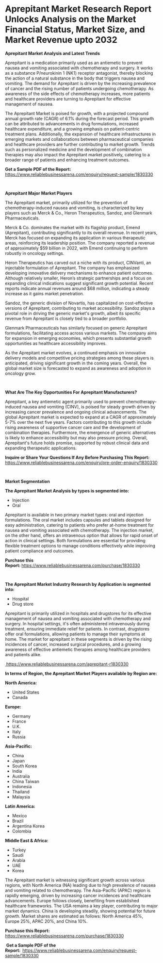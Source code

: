 <p><h1>Aprepitant Market Research Report Unlocks Analysis on the Market Financial Status, Market Size, and Market Revenue upto 2032</h1></p><p><strong>Aprepitant Market Analysis and Latest Trends</strong></p>
<p><p>Aprepitant is a medication primarily used as an antiemetic to prevent nausea and vomiting associated with chemotherapy and surgery. It works as a substance P/neurokinin 1 (NK1) receptor antagonist, thereby blocking the action of a natural substance in the body that triggers nausea and vomiting. The demand for Aprepitant is driven by the increasing prevalence of cancer and the rising number of patients undergoing chemotherapy. As awareness of the side effects of chemotherapy increases, more patients and healthcare providers are turning to Aprepitant for effective management of nausea.</p><p>The Aprepitant Market is poised for growth, with a projected compound annual growth rate (CAGR) of 6.1% during the forecast period. This growth can be attributed to advancements in drug formulations, increased healthcare expenditure, and a growing emphasis on patient-centric treatment plans. Additionally, the expansion of healthcare infrastructures in emerging markets and collaborations between pharmaceutical companies and healthcare providers are further contributing to market growth. Trends such as personalized medicine and the development of combination therapies may also impact the Aprepitant market positively, catering to a broader range of patients and enhancing treatment outcomes.</p></p>
<p><strong>Get a Sample PDF of the Report:&nbsp;</strong> <a href="https://www.reliablebusinessarena.com/enquiry/request-sample/1830330?utm_campaign=3568&utm_medium=2&utm_source=Github&utm_content=ia&utm_term=19042025&utm_id=aprepitant">https://www.reliablebusinessarena.com/enquiry/request-sample/1830330</a></p>
<p>&nbsp;</p>
<p><strong>Aprepitant Major Market Players</strong></p>
<p><p>The Aprepitant market, primarily utilized for the prevention of chemotherapy-induced nausea and vomiting, is characterized by key players such as Merck & Co., Heron Therapeutics, Sandoz, and Glenmark Pharmaceuticals. </p><p>Merck & Co. dominates the market with its flagship product, Emend (Aprepitant), contributing significantly to its overall revenue. In recent years, Merck has focused on expanding its application in various therapeutic areas, reinforcing its leadership position. The company reported a revenue of approximately $59 billion in 2022, with Emend continuing to perform robustly in oncology settings.</p><p>Heron Therapeutics has carved out a niche with its product, CINVanti, an injectable formulation of Aprepitant. The company has emphasized developing innovative delivery mechanisms to enhance patient outcomes. Although relatively smaller, Heron’s strategic partnerships and a focus on expanding clinical indications suggest significant growth potential. Recent reports indicate annual revenues around $68 million, indicating a steady increase as it gains market penetration.</p><p>Sandoz, the generic division of Novartis, has capitalized on cost-effective versions of Aprepitant, contributing to market accessibility. Sandoz plays a pivotal role in driving the generic market's growth, albeit its specific revenue from Aprepitant is closely tied to a broader portfolio.</p><p>Glenmark Pharmaceuticals has similarly focused on generic Aprepitant formulations, facilitating access across various markets. The company aims for expansion in emerging economies, which presents substantial growth opportunities as healthcare accessibility improves.</p><p>As the Aprepitant market evolves, a continued emphasis on innovative delivery models and competitive pricing strategies among these players is anticipated, driving significant growth in the coming years. Overall, the global market size is forecasted to expand as awareness and adoption in oncology grow.</p></p>
<p>&nbsp;</p>
<p><strong>What Are The Key Opportunities For Aprepitant Manufacturers?</strong></p>
<p><p>Aprepitant, a key antiemetic agent primarily used to prevent chemotherapy-induced nausea and vomiting (CINV), is poised for steady growth driven by increasing cancer prevalence and ongoing clinical advancements. The global Aprepitant market is expected to expand at a CAGR of approximately 5-7% over the next five years. Factors contributing to this growth include rising awareness of supportive cancer care and the development of combination therapies. Furthermore, the emergence of generic alternatives is likely to enhance accessibility but may also pressure pricing. Overall, Aprepitant's future holds promise, supported by robust clinical data and expanding therapeutic applications.</p></p>
<p><strong>Inquire or Share Your Questions If Any Before Purchasing This Report:</strong> <a href="https://www.reliablebusinessarena.com/enquiry/pre-order-enquiry/1830330?utm_campaign=3568&utm_medium=2&utm_source=Github&utm_content=ia&utm_term=19042025&utm_id=aprepitant">https://www.reliablebusinessarena.com/enquiry/pre-order-enquiry/1830330</a></p>
<p>&nbsp;</p>
<p><strong>Market Segmentation</strong></p>
<p><strong>The Aprepitant Market Analysis by types is segmented into:</strong></p>
<p><ul><li>Injection</li><li>Oral</li></ul></p>
<p><p>Aprepitant is available in two primary market types: oral and injection formulations. The oral market includes capsules and tablets designed for easy administration, catering to patients who prefer at-home treatment for nausea and vomiting associated with chemotherapy. The injection market, on the other hand, offers an intravenous option that allows for rapid onset of action in clinical settings. Both formulations are essential for providing flexible treatment options to manage conditions effectively while improving patient compliance and outcomes.</p></p>
<p><strong>Purchase this Report:&nbsp;</strong><a href="https://www.reliablebusinessarena.com/purchase/1830330?utm_campaign=3568&utm_medium=2&utm_source=Github&utm_content=ia&utm_term=19042025&utm_id=aprepitant">https://www.reliablebusinessarena.com/purchase/1830330</a></p>
<p>&nbsp;</p>
<p><strong>The Aprepitant Market Industry Research by Application is segmented into:</strong></p>
<p><ul><li>Hospital</li><li>Drug store</li></ul></p>
<p><p>Aprepitant is primarily utilized in hospitals and drugstores for its effective management of nausea and vomiting associated with chemotherapy and surgery. In hospital settings, it's often administered intravenously during treatment, ensuring immediate relief for patients. In contrast, drugstores offer oral formulations, allowing patients to manage their symptoms at home. The market for aprepitant in these segments is driven by the rising incidences of cancer, increased surgical procedures, and a growing awareness of effective antiemetic therapies among healthcare providers and patients alike.</p></p>
<p><a href="https://www.reliablebusinessarena.com/aprepitant-r1830330?utm_campaign=3568&utm_medium=2&utm_source=Github&utm_content=ia&utm_term=19042025&utm_id=aprepitant">&nbsp;https://www.reliablebusinessarena.com/aprepitant-r1830330</a></p>
<p><strong>In terms of Region, the Aprepitant Market Players available by Region are:</strong></p>
<p>
    <p> <strong> North America: </strong>
        <ul>
            <li>United States</li>
            <li>Canada</li>
        </ul>
        </p> 
    <p> <strong> Europe: </strong>
        <ul>
            <li>Germany</li>
            <li>France</li>
            <li>U.K.</li>
            <li>Italy</li>
            <li>Russia</li>
        </ul>
        </p> 
    <p> <strong> Asia-Pacific: </strong>
        <ul>
            <li>China</li>
            <li>Japan</li>
            <li>South Korea</li>
            <li>India</li>
            <li>Australia</li>
            <li>China Taiwan</li>
            <li>Indonesia</li>
            <li>Thailand</li>
            <li>Malaysia</li>
        </ul>
        </p> 
    <p> <strong> Latin America: </strong>
        <ul>
            <li>Mexico</li>
            <li>Brazil</li>
            <li>Argentina Korea</li>
            <li>Colombia</li>
        </ul>
        </p> 
    <p> <strong> Middle East & Africa: </strong>
        <ul>
            <li>Turkey</li>
            <li>Saudi</li>
            <li>Arabia</li>
            <li>UAE</li>
            <li>Korea</li>
        </ul>
    </p>
    </p>
<p><p>The Aprepitant market is witnessing significant growth across various regions, with North America (NA) leading due to high prevalence of nausea and vomiting related to chemotherapy. The Asia-Pacific (APAC) region is rapidly emerging, driven by increasing cancer incidences and healthcare advancements. Europe follows closely, benefiting from established healthcare frameworks. The USA remains a key player, contributing to major market dynamics. China is developing steadily, showing potential for future growth. Market shares are estimated as follows: North America 45%, Europe 25%, APAC 20%, and China 10%.</p></p>
<p><strong>Purchase this Report: </strong><a href="https://www.reliablebusinessarena.com/purchase/1830330?utm_campaign=3568&utm_medium=2&utm_source=Github&utm_content=ia&utm_term=19042025&utm_id=aprepitant">https://www.reliablebusinessarena.com/purchase/1830330</a></p>
<p>&nbsp;<strong>Get a Sample PDF of the Report:&nbsp;&nbsp;</strong><a href="https://www.reliablebusinessarena.com/enquiry/request-sample/1830330?utm_campaign=3568&utm_medium=2&utm_source=Github&utm_content=ia&utm_term=19042025&utm_id=aprepitant">https://www.reliablebusinessarena.com/enquiry/request-sample/1830330</a></p>
<p><strong></strong></p>
<p><p></p><p></p><p></p></p>